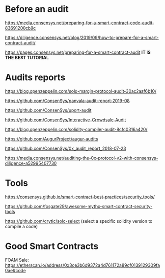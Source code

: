 # Before an audit

https://media.consensys.net/preparing-for-a-smart-contract-code-audit-83691200cb9c

https://diligence.consensys.net/blog/2019/09/how-to-prepare-for-a-smart-contract-audit/

https://pages.consensys.net/preparing-for-a-smart-contract-audit  **IT IS THE BEST TUTORIAL**

# Audits reports

https://blog.openzeppelin.com/solo-margin-protocol-audit-30ac2aaf6b10/

https://github.com/ConsenSys/panvala-audit-report-2019-08

https://github.com/ConsenSys/uport-audit

https://github.com/ConsenSys/Interactive-Crowdsale-Audit

https://blog.openzeppelin.com/solidity-compiler-audit-8cfc0316a420/

https://github.com/AugurProject/augur-audits

https://github.com/ConsenSys/0x_audit_report_2018-07-23

https://media.consensys.net/auditing-the-0x-protocol-v2-with-consensys-diligence-a52995407730

# Tools

https://consensys.github.io/smart-contract-best-practices/security_tools/

https://github.com/fosgate29/awesome-mythx-smart-contract-security-tools

https://github.com/crytic/solc-select (select a specific solidity version to compile a code)


# Good Smart Contracts
FOAM Sale: https://etherscan.io/address/0x3ce3b6d9372a4d761172a89cf0139129309fa0ae#code


